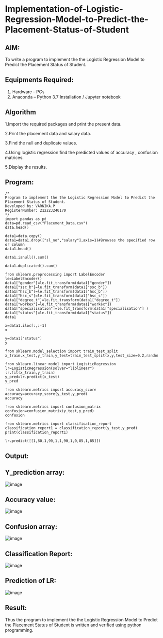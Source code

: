 # Implementation-of-Logistic-Regression-Model-to-Predict-the-Placement-Status-of-Student

## AIM:
To write a program to implement the the Logistic Regression Model to Predict the Placement Status of Student.

## Equipments Required:
1. Hardware – PCs
2. Anaconda – Python 3.7 Installation / Jupyter notebook

## Algorithm
1.Import the required packages and print the present data.

2.Print the placement data and salary data.

3.Find the null and duplicate values.

4.Using logistic regression find the predicted values of accuracy , confusion matrices.

5.Display the results.

## Program:
```
/*
Program to implement the the Logistic Regression Model to Predict the Placement Status of Student.
Developed by: VARNIKA.P
RegisterNumber: 212223240170 
*/
import pandas as pd
data=pd.read_csv("Placement_Data.csv")
data.head()

data1=data.copy()
data1=data1.drop(["sl_no","salary"],axis=1)#Browses the specified row or column
data1.head()

data1.isnull().sum()

data1.duplicated().sum()

from sklearn.preprocessing import LabelEncoder
le=LabelEncoder()
data1["gender"]=le.fit_transform(data1["gender"])
data1["ssc_b"]=le.fit_transform(data1["ssc_b"])
data1["hsc_b"]=le.fit_transform(data1["hsc_b"])
data1["hsc_s"]=le.fit_transform(data1["hsc_s"])
data1["degree_t"]=le.fit_transform(data1["degree_t"])
data1["workex"]=le.fit_transform(data1["workex"])
data1["specialisation"]=le.fit_transform(data1["specialisation"] )     
data1["status"]=le.fit_transform(data1["status"])       
data1 

x=data1.iloc[:,:-1]
x

y=data1["status"]
y

from sklearn.model_selection import train_test_split
x_train,x_test,y_train,y_test=train_test_split(x,y,test_size=0.2,random_state=0)

from sklearn.linear_model import LogisticRegression
lr=LogisticRegression(solver="liblinear")
lr.fit(x_train,y_train)
y_pred=lr.predict(x_test)
y_pred

from sklearn.metrics import accuracy_score
accuracy=accuracy_score(y_test,y_pred)
accuracy

from sklearn.metrics import confusion_matrix
confusion=confusion_matrix(y_test,y_pred)
confusion

from sklearn.metrics import classification_report
classification_report1 = classification_report(y_test,y_pred)
print(classification_report1)

lr.predict([[1,80,1,90,1,1,90,1,0,85,1,85]])
```

## Output:

## Y_prediction array:
![image](https://github.com/23008344/Implementation-of-Logistic-Regression-Model-to-Predict-the-Placement-Status-of-Student/assets/145742655/76f0f46b-a65b-4532-b78e-d7ed3910d782)

## Accuracy value:
![image](https://github.com/23008344/Implementation-of-Logistic-Regression-Model-to-Predict-the-Placement-Status-of-Student/assets/145742655/1c1ae09e-1d15-457c-be7a-c4df6018d903)

## Confusion array:
![image](https://github.com/23008344/Implementation-of-Logistic-Regression-Model-to-Predict-the-Placement-Status-of-Student/assets/145742655/cdc99b2a-266f-4e39-98a1-28a073809b1d)

## Classification Report:
![image](https://github.com/23008344/Implementation-of-Logistic-Regression-Model-to-Predict-the-Placement-Status-of-Student/assets/145742655/9db6e8bd-3b1a-4a1a-bb3e-92dbb89e1039)

## Prediction of LR:
![image](https://github.com/23008344/Implementation-of-Logistic-Regression-Model-to-Predict-the-Placement-Status-of-Student/assets/145742655/a8b66007-dff9-4386-947a-35911d3b3209)


## Result:
Thus the program to implement the the Logistic Regression Model to Predict the Placement Status of Student is written and verified using python programming.
